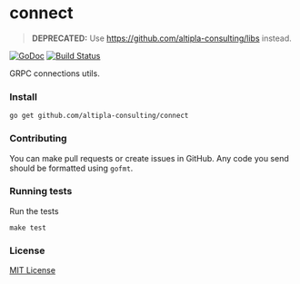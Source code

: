 
# connect

> **DEPRECATED:** Use https://github.com/altipla-consulting/libs instead.

[![GoDoc](https://godoc.org/github.com/altipla-consulting/connect?status.svg)](https://godoc.org/github.com/altipla-consulting/connect)
[![Build Status](https://travis-ci.org/altipla-consulting/connect.svg?branch=master)](https://travis-ci.org/altipla-consulting/connect)

GRPC connections utils.


### Install

```shell
go get github.com/altipla-consulting/connect
```


### Contributing

You can make pull requests or create issues in GitHub. Any code you send should be formatted using `gofmt`.


### Running tests

Run the tests

```shell
make test
```


### License

[MIT License](LICENSE)
